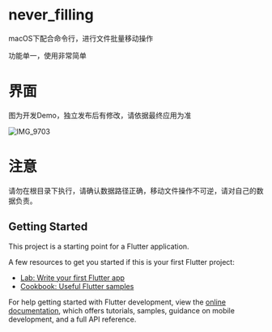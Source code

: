 # never_filling

macOS下配合命令行，进行文件批量移动操作

功能单一，使用非常简单

# 界面

图为开发Demo，独立发布后有修改，请依据最终应用为准

![IMG_9703](https://user-images.githubusercontent.com/34906510/204122689-e4db9f71-f3e9-4c8c-9a7b-31d73b7d28e1.JPG)

# 注意

请勿在根目录下执行，请确认数据路径正确，移动文件操作不可逆，请对自己的数据负责。



## Getting Started

This project is a starting point for a Flutter application.

A few resources to get you started if this is your first Flutter project:

- [Lab: Write your first Flutter app](https://docs.flutter.dev/get-started/codelab)
- [Cookbook: Useful Flutter samples](https://docs.flutter.dev/cookbook)

For help getting started with Flutter development, view the
[online documentation](https://docs.flutter.dev/), which offers tutorials,
samples, guidance on mobile development, and a full API reference.
